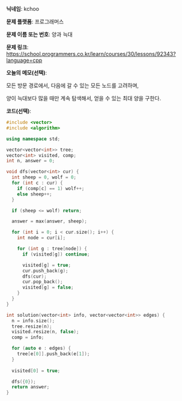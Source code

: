 **닉네임**: kchoo

**문제 플랫폼**: 프로그래머스

**문제 이름 또는 번호**: 양과 늑대

**문제 링크**: https://school.programmers.co.kr/learn/courses/30/lessons/92343?language=cpp

**오늘의 메모(선택)**: 

모든 방문 경로에서, 다음에 갈 수 있는 모든 노드를 고려하며,

양이 늑대보다 많을 때만 계속 탐색해서, 얻을 수 있는 최대 양을 구한다.

**코드(선택)**: 

```c++
#include <vector>
#include <algorithm>

using namespace std;

vector<vector<int>> tree;
vector<int> visited, comp;
int n, answer = 0;

void dfs(vector<int> cur) {
  int sheep = 0, wolf = 0;
  for (int c : cur) {
    if (comp[c] == 1) wolf++;
    else sheep++;
  }

  if (sheep <= wolf) return; 

  answer = max(answer, sheep);

  for (int i = 0; i < cur.size(); i++) {
    int node = cur[i];

    for (int g : tree[node]) {
      if (visited[g]) continue;

      visited[g] = true;
      cur.push_back(g);
      dfs(cur);
      cur.pop_back();
      visited[g] = false;
    }
  }
}

int solution(vector<int> info, vector<vector<int>> edges) {
  n = info.size();
  tree.resize(n);
  visited.resize(n, false);
  comp = info;

  for (auto e : edges) {
    tree[e[0]].push_back(e[1]);
  }
  
  visited[0] = true;

  dfs({0});
  return answer;
}
```
